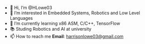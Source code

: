 - 👋 Hi, I’m @HLowe03
- 👀 I’m interested in Embedded Systems, Robotics and Low Level Languages
- 🌱 I’m currently learning x86 ASM, C/C++, TensorFlow
- 📚 Studing Robotics and AI at university
- 📫 How to reach me **Email**: harrisonlowe03@gmail.com 

<!---
HLowe03/HLowe03 is a ✨ special ✨ repository because its `README.md` (this file) appears on your GitHub profile.
You can click the Preview link to take a look at your changes.
--->
